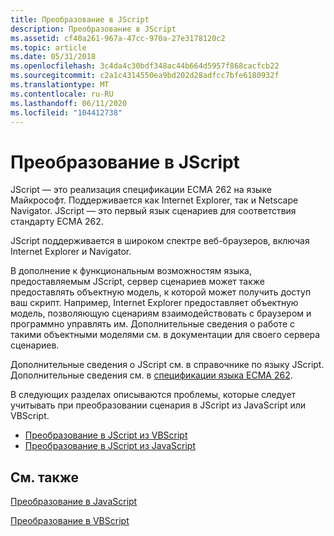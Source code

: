 ```yaml
---
title: Преобразование в JScript
description: Преобразование в JScript
ms.assetid: cf40a261-967a-47cc-970a-27e3178120c2
ms.topic: article
ms.date: 05/31/2018
ms.openlocfilehash: 3c4da4c30bdf348ac44b664d5957f868cacfcb22
ms.sourcegitcommit: c2a1c4314550ea9bd202d28adfcc7bfe6180932f
ms.translationtype: MT
ms.contentlocale: ru-RU
ms.lasthandoff: 06/11/2020
ms.locfileid: "104412738"
---
```

# <a name="translating-to-jscript"></a>Преобразование в JScript

JScript — это реализация спецификации ECMA 262 на языке Майкрософт. Поддерживается как Internet Explorer, так и Netscape Navigator. JScript — это первый язык сценариев для соответствия стандарту ECMA 262.

JScript поддерживается в широком спектре веб-браузеров, включая Internet Explorer и Navigator.

В дополнение к функциональным возможностям языка, предоставляемым JScript, сервер сценариев может также предоставлять объектную модель, к которой может получить доступ ваш скрипт. Например, Internet Explorer предоставляет объектную модель, позволяющую сценариям взаимодействовать с браузером и программно управлять им. Дополнительные сведения о работе с такими объектными моделями см. в документации для своего сервера сценариев.

Дополнительные сведения о JScript см. в справочнике по языку JScript. Дополнительные сведения см. в [спецификации языка ECMA 262](https://www.ecma-international.org/publications/standards/Ecma-262.htm).

В следующих разделах описываются проблемы, которые следует учитывать при преобразовании сценария в JScript из JavaScript или VBScript.

-   [Преобразование в JScript из VBScript](translating-to-jscript-from-vbscript.md)
-   [Преобразование в JScript из JavaScript](translating-to-jscript-from-javascript.md)

## <a name="related-topics"></a>См. также

<dl> <dt>

[Преобразование в JavaScript](translating-to-javascript.md)
</dt> <dt>

[Преобразование в VBScript](translating-to-vbscript.md)
</dt> </dl>

 

 




